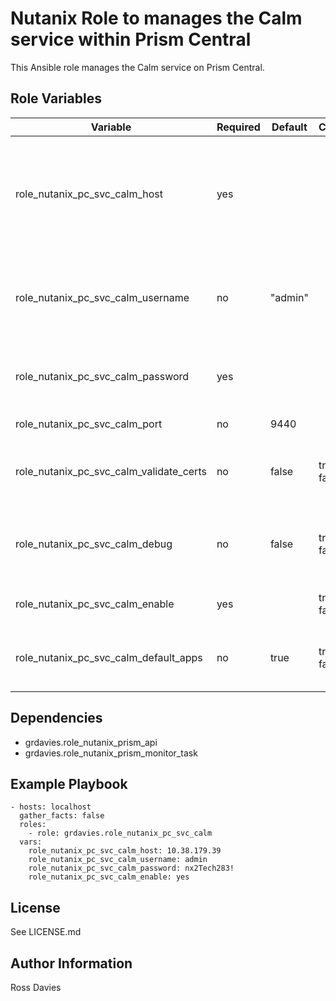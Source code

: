 # Nutanix Role to manages the Calm service within Prism Central

This Ansible role manages the Calm service on Prism Central.

## Role Variables

| Variable                                          | Required | Default | Choices                   | Comments                                                                                               |
|---------------------------------------------------|----------|---------|---------------------------|--------------------------------------------------------------------------------------------------------|
| role_nutanix_pc_svc_calm_host                     | yes      |         |                           | The IP address or FQDN for the Prism Centra) where you want to enable the service.                     |
| role_nutanix_pc_svc_calm_username                 | no       | "admin" |                           | A valid username with appropriate rights to access the Nutanix API.                                    |
| role_nutanix_pc_svc_calm_password                 | yes      |         |                           | A valid password for the supplied username.                                                            |
| role_nutanix_pc_svc_calm_port                     | no       | 9440    |                           | The Prism TCP port                                                                                     |
| role_nutanix_pc_svc_calm_validate_certs           | no       | false   | true / false              | Whether to check if Prism UI certificates are valid.                                                   |
| role_nutanix_pc_svc_calm_debug                    | no       | false   | true / false              | Whether to output variable contents for debugging purposes.                                            |
| role_nutanix_pc_svc_calm_enable                   | yes      |         | true / false              | Set to 'true' to enable Calm.                                                                          |
| role_nutanix_pc_svc_calm_default_apps             | no       | true    | true / false              | Set to 'true' to deploy the default Calm applications.                                                 |

## Dependencies

- grdavies.role_nutanix_prism_api
- grdavies.role_nutanix_prism_monitor_task

## Example Playbook

```
- hosts: localhost
  gather_facts: false
  roles:
    - role: grdavies.role_nutanix_pc_svc_calm
  vars:
    role_nutanix_pc_svc_calm_host: 10.38.179.39
    role_nutanix_pc_svc_calm_username: admin
    role_nutanix_pc_svc_calm_password: nx2Tech283!
    role_nutanix_pc_svc_calm_enable: yes
```

## License

See LICENSE.md

## Author Information

Ross Davies
